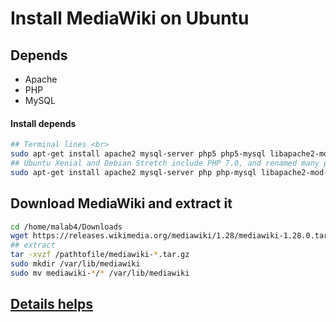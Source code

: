 # Install __MediaWiki__ on Ubuntu

## Depends <br>
* Apache
* PHP
* MySQL

#### Install depends 
```bash
## Terminal lines <br>
sudo apt-get install apache2 mysql-server php5 php5-mysql libapache2-mod-php5
## Ubuntu Xenial and Debian Stretch include PHP 7.0, and renamed many packages from "php5" to plain "php". In addition, some PHP modules are now in separate packages (xml, mbstring)
sudo apt-get install apache2 mysql-server php php-mysql libapache2-mod-php php-xml php-mbstring
```

## Download MediaWiki and extract it
```bash
cd /home/malab4/Downloads
wget https://releases.wikimedia.org/mediawiki/1.28/mediawiki-1.28.0.tar.gz
## extract 
tar -xvzf /pathtofile/mediawiki-*.tar.gz
sudo mkdir /var/lib/mediawiki
sudo mv mediawiki-*/* /var/lib/mediawiki
```
## [Details helps](https://www.mediawiki.org/wiki/Manual:Running_MediaWiki_on_Debian_or_Ubuntu)
